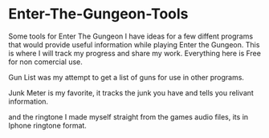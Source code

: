 # Enter-The-Gungeon-Tools
Some tools for Enter The Gungeon
I have ideas for a few diffent programs that would provide useful information while playing Enter the Gungeon. This is where I will track my progress and share my work.
Everything here is Free for non comercial use.

Gun List was my attempt to get a list of guns for use in other programs.

Junk Meter is my favorite, it tracks the junk you have and tells you relivant information.

and the ringtone I made myself straight from the games audio files, its in Iphone ringtone format.
